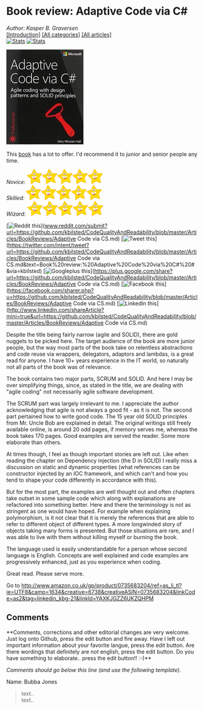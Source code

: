 ﻿# Book review: Adaptive Code via C# #
*Author: Kasper B. Graversen*
<br>[[Introduction]](https://github.com/kbilsted/CodeQualityAndReadability/blob/master/README.md) [[All categories]](https://github.com/kbilsted/CodeQualityAndReadability/blob/master/AllTags.md) [[All articles]](https://github.com/kbilsted/CodeQualityAndReadability/blob/master/AllArticles.md)
<br>
[![Stats](https://img.shields.io/badge/Tag-Book_Review-99CC00.svg)](https://github.com/kbilsted/CodeQualityAndReadability/blob/master/Tags/Book_Review.md)
[![Stats](https://img.shields.io/badge/Tag-SOLID-99CC00.svg)](https://github.com/kbilsted/CodeQualityAndReadability/blob/master/Tags/SOLID.md)

<img src="Adaptive Code via CS.jpg">

This [book](http://www.amazon.co.uk/gp/product/0735683204/ref=as_li_tl?ie=UTF8&camp=1634&creative=6738&creativeASIN=0735683204&linkCode=as2&tag=linkedin_kbg-21&linkId=YAXKJGZZ6UKZQHPM) has a lot to offer. I'd recommend it to junior and senior people any time.

*Novice:* <img src="star.jpg" width="40px"><img src="star.jpg" width="40px"><img src="star.jpg" width="40px"><img src="star.jpg" width="40px"><img src="star.jpg" width="40px">  
*Skilled:* <img src="star.jpg" width="40px"><img src="star.jpg" width="40px"><img src="star.jpg" width="40px"><img src="star.jpg" width="40px"><img src="star.jpg" width="40px">  
*Wizard:* <img src="star.jpg" width="40px"><img src="star.jpg" width="40px"><img src="star.jpg" width="40px"><img src="star.jpg" width="40px"><img src="star.jpg" width="40px">  

<SocialShareButtons>

[![Reddit this](https://github.com/kbilsted/CodeQualityAndReadability/blob/master/img/reddit.png)](www.reddit.com/submit?url=https://github.com/kbilsted/CodeQualityAndReadability/blob/master/Articles/BookReviews/Adaptive Code via CS.md)
[![Tweet this](https://github.com/kbilsted/CodeQualityAndReadability/blob/master/img/twitter.png)](https://twitter.com/intent/tweet?url=https://github.com/kbilsted/CodeQualityAndReadability/blob/master/Articles/BookReviews/Adaptive Code via CS.md&text=Book%20review:%20Adaptive%20Code%20via%20C#%20#&via=kbilsted)
[![Googleplus this](https://github.com/kbilsted/CodeQualityAndReadability/blob/master/img/gplus.png)](https://plus.google.com/share?url=https://github.com/kbilsted/CodeQualityAndReadability/blob/master/Articles/BookReviews/Adaptive Code via CS.md)
[![Facebook this](https://github.com/kbilsted/CodeQualityAndReadability/blob/master/img/facebook.png)](https://facebook.com/sharer.php?u=https://github.com/kbilsted/CodeQualityAndReadability/blob/master/Articles/BookReviews/Adaptive Code via CS.md)
[![LinkedIn this](https://github.com/kbilsted/CodeQualityAndReadability/blob/master/img/linkedin.png)](http://www.linkedin.com/shareArticle?mini=true&url=https://github.com/kbilsted/CodeQualityAndReadability/blob/master/Articles/BookReviews/Adaptive Code via CS.md)


</SocialShareButtons>


Despite the title being fairly narrow (agile and SOLID), there are gold nuggets to be picked here. The target audience of the book are more junior people, but the way most parts of the book take on relentless abstractions and code reuse via wrappers, delegators, adaptors and lambdas, is a great read for anyone. I have 10+ years experience in the IT world, so naturally not all parts of the book was of relevance.

The book contains two major parts, SCRUM and SOLID. And here I may be over simplifying things, since, as stated in the title, we are dealing with "agile coding" not necessarily agile software development.

The SCRUM part was largely irrelevant to me. I appreciate the author acknowledging that agile is not always a good fit - as it is not. The second part pertained how to write good code. The 15 year old SOLID principles from Mr. Uncle Bob are explained in detail. The original writings still freely available online, is around 20 odd pages, if memory serves me, whereas the book takes 170 pages. Good examples are served the reader. Some more elaborate than others.

At times though, I feel as though important stories are left out. Like when reading the chapter on Dependency injection (the D in SOLID) I really miss a discussion on static and dynamic properties (what references can be constructor injected by an IOC framework, and which can't and how you tend to shape your code differently in accordance with this).

But for the most part, the examples are well thought out and often chapters take outset in some sample code which along with explanations are refactored into something better. Here and there the terminology is not as stringent as one would have hoped. For example when explaining polymorphism, is it not clear that it is merely the references that are able to refer to different object of different types. A more longwinded story of objects taking many forms is presented. But those situations are rare, and I was able to live with them without killing myself or burning the book.

The language used is easily understandable for a person whose second language is English. Concepts are well explained and code examples are progressively enhanced, just as you experience when coding.

Great read. Please serve more.

Go to http://www.amazon.co.uk/gp/product/0735683204/ref=as_li_tl?ie=UTF8&camp=1634&creative=6738&creativeASIN=0735683204&linkCode=as2&tag=linkedin_kbg-21&linkId=YAXKJGZZ6UKZQHPM



## Comments 

<CommentText>
**Comments, corrections and other editorial changes are very welcome. Just log onto Github, press the edit button and fire away. Have I left out important information about your favorite langue, press the edit button. Are there wordings that definitely are not english, press the edit button. Do you have something to elaborate.. press the edit button!! :-)**

*Comments should go below this line (and use the following template).*

Name: Bubba Jones
> text..  
> text..  

</CommentText>